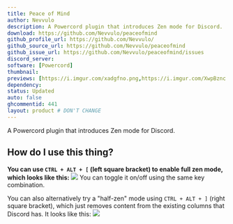 ```yaml
---
title: Peace of Mind
author: Nevvulo
description: A Powercord plugin that introduces Zen mode for Discord.
download: https://github.com/Nevvulo/peaceofmind
github_profile_url: https://github.com/Nevvulo/
github_source_url: https://github.com/Nevvulo/peaceofmind
github_issue_url: https://github.com/Nevvulo/peaceofmind/issues
discord_server:
software: [Powercord]
thumbnail:
previews: [https://i.imgur.com/xadgfno.png,https://i.imgur.com/XwpBznc.png]
dependency:
status: Updated
auto: false
ghcommentid: 441
layout: product # DON'T CHANGE
---
```

A Powercord plugin that introduces Zen mode for Discord.

## How do I use this thing?
**You can use `CTRL + ALT + [` (left square bracket) to enable full zen mode, which looks like this:** ![](https://massive-legend.nevulo.xyz/2DwaA64F.png) You can toggle it on/off using the same key combination.

You can also alternatively try a "half-zen" mode using `CTRL + ALT + ]` (right square bracket), which just removes content from the existing columns that Discord has. It looks like this: ![](https://massive-legend.nevulo.xyz/BEqLtX80.png)
